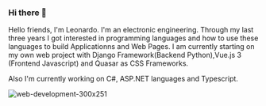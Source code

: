 ### Hi there 👋

<!--
**LeonardoRivero/LeonardoRivero** is a ✨ _special_ ✨ repository because its `README.md` (this file) appears on your GitHub profile.

Here are some ideas to get you started:

- 🔭 I’m currently working on ...
- 🌱 I’m currently learning ...
- 👯 I’m looking to collaborate on ...
- 🤔 I’m looking for help with ...
- 💬 Ask me about ...
- 📫 How to reach me: ...
- 😄 Pronouns: ...
- ⚡ Fun fact: ...
-->

Hello friends, I'm Leonardo. I'm an electronic engineering. Through my last three years I got interested in programming languages and how to use these languages to build Applicationns and Web Pages. I am currently starting on my own web project with Django Framework(Backend Python),Vue.js 3 (Frontend Javascript) and Quasar as CSS Frameworks.

Also I'm currently working on C#, ASP.NET languages and Typescript.

![web-development-300x251](https://user-images.githubusercontent.com/53909264/138003820-c63f8b22-1384-4032-b109-359874a72685.png)
